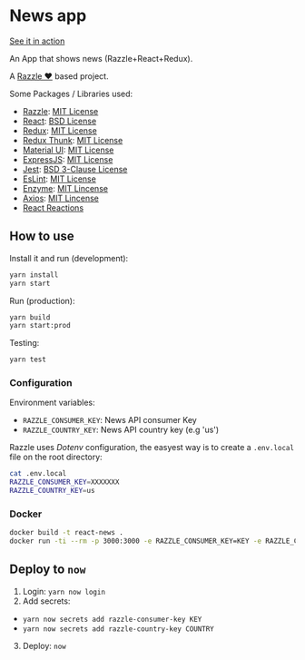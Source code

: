 # News app

[See it in action](https://react-news.juanma06.now.sh)

An App that shows news (Razzle+React+Redux).

A [Razzle ♥](https://github.com/jaredpalmer/razzle) based project.

Some Packages / Libraries used:

* [Razzle](https://github.com/jaredpalmer/razzle): [MIT License](https://github.com/jaredpalmer/razzle/blob/master/LICENSE)
* [React](https://github.com/facebook/react): [BSD License](https://github.com/facebook/react/blob/master/LICENSE)
* [Redux](https://github.com/reactjs/redux): [MIT License](https://github.com/reactjs/redux/blob/master/LICENSE.md)
* [Redux Thunk](https://github.com/reduxjs/redux-thunk): [MIT License](https://github.com/reduxjs/redux-thunk/blob/master/LICENSE.md)
* [Material UI](https://github.com/callemall/material-ui): [MIT License](https://github.com/callemall/material-ui/blob/v1-beta/LICENSE)
* [ExpressJS](https://github.com/expressjs/express): [MIT License](https://github.com/expressjs/express/blob/master/LICENSE)
* [Jest](https://github.com/facebook/jest): [BSD 3-Clause License](https://github.com/facebook/jest/blob/master/LICENSE)
* [EsLint](https://github.com/eslint/eslint): [MIT License](https://github.com/eslint/eslint/blob/master/LICENSE)
* [Enzyme](https://github.com/airbnb/enzyme): [MIT Lincense](https://github.com/airbnb/enzyme/blob/master/LICENSE.md)
* [Axios](https://github.com/axios/axios): [MIT Lincense](https://github.com/axios/axios/blob/master/LICENSE)
* [React Reactions](https://github.com/casesandberg/react-reactions/)

## How to use

Install it and run (development):

```bash
yarn install
yarn start
```

Run (production):

```bash
yarn build
yarn start:prod
```

Testing:

```bash
yarn test
```

### Configuration

Environment variables:

* `RAZZLE_CONSUMER_KEY`: News API consumer Key
* `RAZZLE_COUNTRY_KEY`: News API country key (e.g 'us')

Razzle uses _Dotenv_ configuration, the easyest way is to create a `.env.local` file on the root directory:

```bash
cat .env.local
RAZZLE_CONSUMER_KEY=XXXXXXX
RAZZLE_COUNTRY_KEY=us
```

### Docker

```bash
docker build -t react-news .
docker run -ti --rm -p 3000:3000 -e RAZZLE_CONSUMER_KEY=KEY -e RAZZLE_COUNTRY_KEY=CODE react-news
```

## Deploy to `now`

1. Login: `yarn now login`
2. Add secrets:
  * `yarn now secrets add razzle-consumer-key KEY`
  * `yarn now secrets add razzle-country-key COUNTRY`
3. Deploy: `now`
